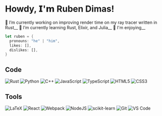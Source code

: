 # Howdy, 𝗜'𝗺 Ruben Dimas!


🦀 I’m currently working on improving render time on my ray tracer written in Rust__
🌱 I’m currently learning Rust, Elixir, and Julia__
🐋 I'm enjoying__

```rust
let ruben = {
  pronouns: "he" | "him",
  likes: [],
  dislikes: [],
}
```


## Code
![Rust](https://img.shields.io/badge/rust-%23000000.svg?&style=flat-square&logo=rust&logoColor=white)
![Python](https://img.shields.io/badge/python-%2314354C.svg?&style=flat-square&logo=python&logoColor=white)
![C++](https://img.shields.io/badge/c++-%2300599C.svg?style=flat-square&logo=c%2B%2B&logoColor=white)
![JavaScript](https://img.shields.io/badge/-JavaScript-%23F7DF1C?style=flat-square&logo=javascript&logoColor=000000&labelColor=%23F7DF1C&color=%23FFCE5A)
![TypeScript](https://img.shields.io/badge/-TypeScript-007ACC?style=flat-square&logo=typescript&logoColor=white)
![HTML5](https://img.shields.io/badge/-HTML5-%23E44D27?style=flat-square&logo=html5&logoColor=ffffff)
![CSS3](https://img.shields.io/badge/-CSS3-%231572B6?style=flat-square&logo=css3)

## Tools
![LaTeX](https://img.shields.io/badge/latex-%23008080.svg?style=flat-square&logo=latex&logoColor=white)
![React](https://img.shields.io/badge/-React-%23282C34?style=flat-square&logo=react)
![Webpack](https://img.shields.io/badge/-Webpack-%232C3A42?style=flat-square&logo=webpack)
![NodeJS](https://img.shields.io/badge/node.js-6DA55F?style=flat-square&logo=node.js&logoColor=white)
![scikit-learn](https://img.shields.io/badge/scikit--learn-%23F7931E.svg?style=flat-square&logo=scikit-learn&logoColor=white)
![Git](https://img.shields.io/badge/-Git-%23F05032?style=flat-square&logo=git&logoColor=%23ffffff)
![VS Code](https://img.shields.io/badge/-VSCode-%23007ACC?style=flat-square&logo=visual-studio-code)


<!--
**rdimas-ut/rdimas-ut** is a ✨ _special_ ✨ repository because its `README.md` (this file) appears on your GitHub profile.

Here are some ideas to get you started:

- 🔭 I’m currently working on ...
- 🌱 I’m currently learning ...
- 👯 I’m looking to collaborate on ...
- 🤔 I’m looking for help with ...
- 💬 Ask me about ...
- 📫 How to reach me: ...
- 😄 Pronouns: ...
- ⚡ Fun fact: ...
-->
